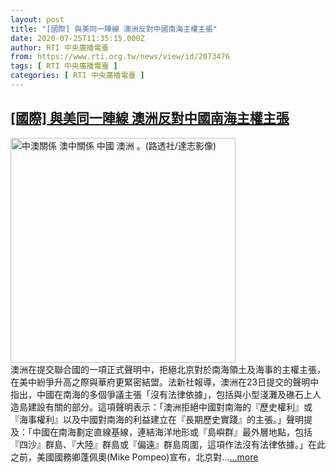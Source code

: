 ```yaml
---
layout: post
title: "[國際] 與美同一陣線 澳洲反對中國南海主權主張"
date: 2020-07-25T11:35:15.000Z
author: RTI 中央廣播電臺
from: https://www.rti.org.tw/news/view/id/2073476
tags: [ RTI 中央廣播電臺 ]
categories: [ RTI 中央廣播電臺 ]
---
```

<!--1595676915000-->
[[國際] 與美同一陣線 澳洲反對中國南海主權主張](https://www.rti.org.tw/news/view/id/2073476)
------

<div>
<img src="https://static.rti.org.tw/assets/thumbnails/2020/06/24/8755322531d63294ee8aebd194e625ff.jpg" width="360" alt="中澳關係 澳中關係  中國 澳洲 。(路透社/達志影像)" title="中澳關係 澳中關係  中國 澳洲 。(路透社/達志影像)"><br>澳洲在提交聯合國的一項正式聲明中，拒絕北京對於南海領土及海事的主權主張，在美中紛爭升高之際與華府更緊密結盟。法新社報導，澳洲在23日提交的聲明中指出，中國在南海的多個爭議主張「沒有法律依據」，包括與小型淺灘及礁石上人造島建設有關的部分。這項聲明表示：「澳洲拒絕中國對南海的『歷史權利』或『海事權利』以及中國對南海的利益建立在『長期歷史實踐』的主張。」聲明提及：「中國在南海劃定直線基線，連結海洋地形或『島嶼群』最外層地點，包括『四沙』群島、『大陸』群島或『偏遠』群島周圍，這項作法沒有法律依據。」在此之前，美國國務卿蓬佩奧(Mike Pompeo)宣布，北京對...<a target="_blank" href="https://www.rti.org.tw/news/view/id/2073476">...more</a>
</div>
